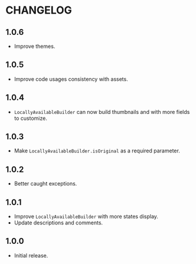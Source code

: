 # CHANGELOG

## 1.0.6

* Improve themes.

## 1.0.5

* Improve code usages consistency with assets.

## 1.0.4

* `LocallyAvailableBuilder` can now build thumbnails and with more fields to customize.

## 1.0.3

* Make `LocallyAvailableBuilder.isOriginal` as a required parameter.

## 1.0.2

* Better caught exceptions.

## 1.0.1

* Improve `LocallyAvailableBuilder` with more states display.
* Update descriptions and comments.

## 1.0.0

* Initial release.
